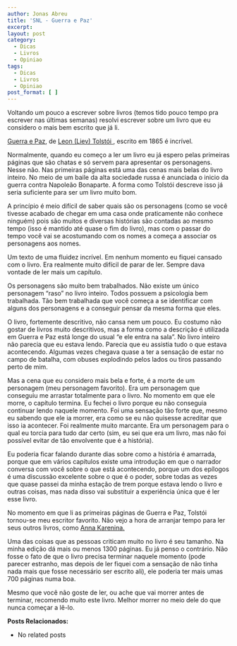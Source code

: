 ```yaml
---
author: Jonas Abreu
title: 'SNL - Guerra e Paz'
excerpt:
layout: post
category:
  - Dicas
  - Livros
  - Opiniao
tags:
  - Dicas
  - Livros
  - Opiniao
post_format: [ ]
---
```

Voltando um pouco a escrever sobre livros (temos tido pouco tempo pra escrever nas últimas semanas) resolvi escrever sobre um livro que eu considero o mais bem escrito que já li.

[Guerra e Paz][1], de [Leon (Liev) Tolstói ][2], escrito em 1865 é incrível.

Normalmente, quando eu começo a ler um livro eu já espero pelas primeiras páginas que são chatas e só servem para apresentar os personagens. Nesse não. Nas primeiras páginas está uma das cenas mais belas do livro inteiro. No meio de um baile da alta sociedade russa é anunciada o inicio da guerra contra Napoleão Bonaparte. A forma como Tolstói descreve isso já seria suficiente para ser um livro muito bom.

A princípio é meio difícil de saber quais são os personagens (como se você tivesse acabado de chegar em uma casa onde praticamente não conhece ninguém) pois são muitos e diversas histórias são contadas ao mesmo tempo (isso é mantido até quase o fim do livro), mas com o passar do tempo você vai se acostumando com os nomes a começa a associar os personagens aos nomes.

Um texto de uma fluidez incrível. Em nenhum momento eu fiquei cansado com o livro. Era realmente muito difícil de parar de ler. Sempre dava vontade de ler mais um capítulo.

Os personagens são muito bem trabalhados. Não existe um único personagem “raso” no livro inteiro. Todos possuem a psicologia bem trabalhada. Tão bem trabalhada que você começa a se identificar com alguns dos personagens e a conseguir pensar da mesma forma que eles.

O livro, fortemente descritivo, não cansa nem um pouco. Eu costumo não gostar de livros muito descritivos, mas a forma como a descrição é utilizada em Guerra e Paz está longe do usual “e ele entra na sala”. No livro inteiro não parecia que eu estava lendo. Parecia que eu assistia tudo o que estava acontecendo. Algumas vezes chegava quase a ter a sensação de estar no campo de batalha, com obuses explodindo pelos lados ou tiros passando perto de mim.

Mas a cena que eu considero mais bela e forte, é a morte de um personagem (meu personagem favorito). Era um personagem que conseguiu me arrastar totalmente para o livro. No momento em que ele morre, o capítulo termina. Eu fechei o livro porque eu não conseguia continuar lendo naquele momento. Foi uma sensação tão forte que, mesmo eu sabendo que ele ia morrer, era como se eu não quisesse acreditar que isso ia acontecer. Foi realmente muito marcante. Era um personagem para o qual eu torcia para tudo dar certo (sim, eu sei que era um livro, mas não foi possível evitar de tão envolvente que é a história).

Eu poderia ficar falando durante dias sobre como a história é amarrada, porque que em vários capítulos existe uma introdução em que o narrador conversa com você sobre o que está acontecendo, porque um dos epílogos é uma discussão excelente sobre o que é o poder, sobre todas as vezes que quase passei da minha estação de trem porque estava lendo o livro e outras coisas, mas nada disso vai substituir a experiência única que é ler esse livro.

No momento em que li as primeiras páginas de Guerra e Paz, Tolstói tornou-se meu escritor favorito. Não vejo a hora de arranjar tempo para ler seus outros livros, como [Anna Karenina.][3]

Uma das coisas que as pessoas criticam muito no livro é seu tamanho. Na minha edição dá mais ou menos 1300 páginas. Eu já penso o contrário. Não fosse o fato de que o livro precisa terminar naquele momento (pode parecer estranho, mas depois de ler fiquei com a sensação de não tinha nada mais que fosse necessário ser escrito ali), ele poderia ter mais umas 700 páginas numa boa.

Mesmo que você não goste de ler, ou ache que vai morrer antes de terminar, recomendo muito este livro. Melhor morrer no meio dele do que nunca começar a lê-lo.

**Posts Relacionados:** 
*   No related posts












 [1]: http://en.wikipedia.org/wiki/War_and_Peace
 [2]: http://en.wikipedia.org/wiki/Leo_Tolstoy
 [3]: http://en.wikipedia.org/wiki/Anna_Karenina





